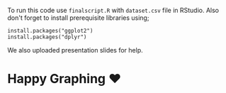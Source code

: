 To run this code use `finalscript.R` with `dataset.csv` file in RStudio.
Also don't forget to install prerequisite libraries using;

```
install.packages("ggplot2")
install.packages("dplyr")
```

We also uploaded presentation slides for help.

# Happy Graphing ❤
